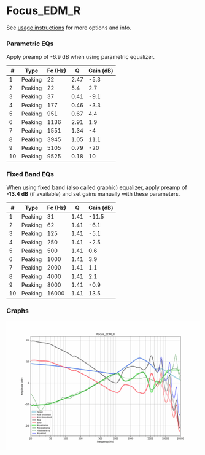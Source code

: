 # Focus_EDM_R
See [usage instructions](https://github.com/jaakkopasanen/AutoEq#usage) for more options and info.

### Parametric EQs
Apply preamp of -6.9 dB when using parametric equalizer.

|   # | Type    |   Fc (Hz) |    Q |   Gain (dB) |
|-----|---------|-----------|------|-------------|
|   1 | Peaking |        22 | 2.47 |        -5.3 |
|   2 | Peaking |        22 | 5.4  |         2.7 |
|   3 | Peaking |        37 | 0.41 |        -9.1 |
|   4 | Peaking |       177 | 0.46 |        -3.3 |
|   5 | Peaking |       951 | 0.67 |         4.4 |
|   6 | Peaking |      1136 | 2.91 |         1.9 |
|   7 | Peaking |      1551 | 1.34 |        -4   |
|   8 | Peaking |      3945 | 1.05 |        11.1 |
|   9 | Peaking |      5105 | 0.79 |       -20   |
|  10 | Peaking |      9525 | 0.18 |        10   |

### Fixed Band EQs
When using fixed band (also called graphic) equalizer, apply preamp of **-13.4 dB** (if available) and set gains manually with these parameters.

|   # | Type    |   Fc (Hz) |    Q |   Gain (dB) |
|-----|---------|-----------|------|-------------|
|   1 | Peaking |        31 | 1.41 |       -11.5 |
|   2 | Peaking |        62 | 1.41 |        -6.1 |
|   3 | Peaking |       125 | 1.41 |        -5.1 |
|   4 | Peaking |       250 | 1.41 |        -2.5 |
|   5 | Peaking |       500 | 1.41 |         0.6 |
|   6 | Peaking |      1000 | 1.41 |         3.9 |
|   7 | Peaking |      2000 | 1.41 |         1.1 |
|   8 | Peaking |      4000 | 1.41 |         2.1 |
|   9 | Peaking |      8000 | 1.41 |        -0.9 |
|  10 | Peaking |     16000 | 1.41 |        13.5 |

### Graphs
![](./Focus_EDM_R.png)
